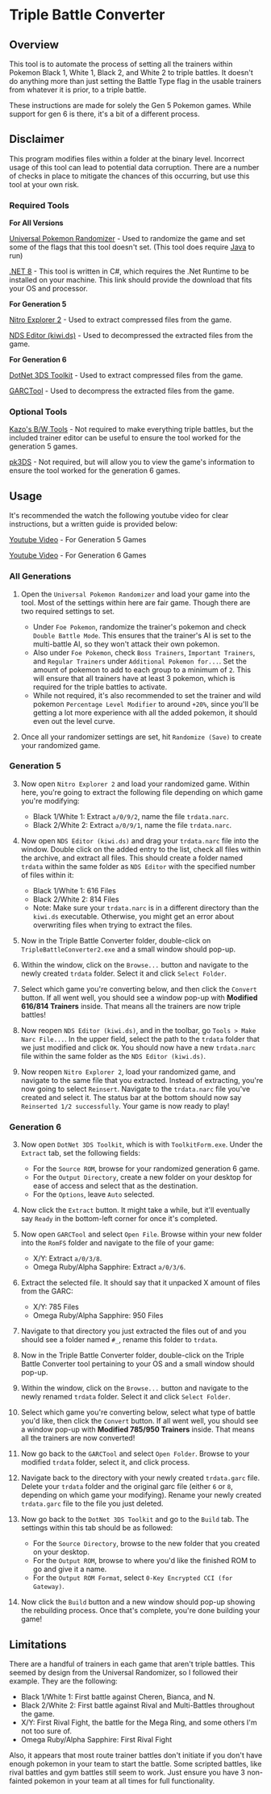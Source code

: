 # Triple Battle Converter

## Overview

This tool is to automate the process of setting all the trainers within Pokemon Black 1, White 1, Black 2, and White 2 to triple battles. It doesn't do anything more than just setting the Battle Type flag in the usable trainers from whatever it is prior, to a triple battle.

These instructions are made for solely the Gen 5 Pokemon games. While support for gen 6 is there, it's a bit of a different process.

## Disclaimer

This program modifies files within a folder at the binary level. Incorrect usage of this tool can lead to potential data corruption. There are a number of checks in place to mitigate the chances of this occurring, but use this tool at your own risk.

### Required Tools

**For All Versions**

[Universal Pokemon Randomizer](https://github.com/Ajarmar/universal-pokemon-randomizer-zx/releases) - Used to randomize the game and set some of the flags that this tool doesn't set. (This tool does require [Java](https://www.oracle.com/java/technologies/downloads/#java22) to run)

[.NET 8](https://dotnet.microsoft.com/en-us/download) - This tool is written in C#, which requires the .Net Runtime to be installed on your machine. This link should provide the download that fits your OS and processor.

**For Generation 5**

[Nitro Explorer 2](https://projectpokemon.org/home/files/file/2070-nitro-explorer/) - Used to extract compressed files from the game.

[NDS Editor (kiwi.ds)](https://projectpokemon.org/home/files/file/2073-nds-editor-kiwids/) - Used to decompressed the extracted files from the game.

**For Generation 6**

[DotNet 3DS Toolkit](https://github.com/evandixon/DotNet3dsToolkit/releases/tag/1.4.6) - Used to extract compressed files from the game.

[GARCTool](https://github.com/kwsch/GARCTool/releases/tag/1.3a) - Used to decompress the extracted files from the game.

### Optional Tools

[Kazo's B/W Tools](https://projectpokemon.org/home/forums/topic/13424-kazos-bw-tools/) - Not required to make everything triple battles, but the included trainer editor can be useful to ensure the tool worked for the generation 5 games.

[pk3DS](https://projectpokemon.org/home/forums/topic/34377-pk3ds-pok%C3%A9mon-3ds-rom-editor-and-randomizer/) - Not required, but will allow you to view the game's information to ensure the tool worked for the generation 6 games.

## Usage

It's recommended the watch the following youtube video for clear instructions, but a written guide is provided below:

[Youtube Video](https://www.youtube.com/watch?v=u3LQNY04gO8&lc) - For Generation 5 Games

[Youtube Video](https://www.youtube.com/watch?v=BiT1Pt8SW08) - For Generation 6 Games

### All Generations

1. Open the `Universal Pokemon Randomizer` and load your game into the tool. Most of the settings within here are fair game. Though there are two required settings to set.
   - Under `Foe Pokemon`, randomize the trainer's pokemon and check `Double Battle Mode`. This ensures that the trainer's AI is set to the multi-battle AI, so they won't attack their own pokemon.
   - Also under `Foe Pokemon`, check `Boss Trainers`, `Important Trainers`, and `Regular Trainers` under `Additional Pokemon for...`. Set the amount of pokemon to add to each group to a minimum of `2`. This will ensure that all trainers have at least 3 pokemon, which is required for the triple battles to activate.
   - While not required, it's also recommended to set the trainer and wild pokemon `Percentage Level Modifier` to around `+20%`, since you'll be getting a lot more experience with all the added pokemon, it should even out the level curve.

2. Once all your randomizer settings are set, hit `Randomize (Save)` to create your randomized game.

### Generation 5

3. Now open `Nitro Explorer 2` and load your randomized game. Within here, you're going to extract the following file depending on which game you're modifying:
    - Black 1/White 1: Extract `a/0/9/2`, name the file `trdata.narc`.
    - Black 2/White 2: Extract `a/0/9/1`, name the file `trdata.narc`.

4. Now open `NDS Editor (kiwi.ds)` and drag your `trdata.narc` file into the window. Double click on the added entry to the list, check all files within the archive, and extract all files. This should create a folder named `trdata` within the same folder as `NDS Editor` with the specified number of files within it:
    - Black 1/White 1: 616 Files
    - Black 2/White 2: 814 Files
    - Note: Make sure your `trdata.narc` is in a different directory than the `kiwi.ds` executable. Otherwise, you might get an error about overwriting files when trying to extract the files.

5. Now in the Triple Battle Converter folder, double-click on `TripleBattleConverter2.exe` and a small window should pop-up.

6. Within the window, click on the `Browse...` button and navigate to the newly created `trdata` folder. Select it and click `Select Folder`.

7. Select which game you're converting below, and then click the `Convert` button.
   If all went well, you should see a window pop-up with **Modified 616/814 Trainers** inside. That means all the trainers are now triple battles!

8. Now reopen `NDS Editor (kiwi.ds)`, and in the toolbar, go `Tools > Make Narc File...`. In the upper field, select the path to the `trdata` folder that we just modified and click `OK`. You should now have a new `trdata.narc` file within the same folder as the `NDS Editor (kiwi.ds)`.

9. Now reopen `Nitro Explorer 2`, load your randomized game, and navigate to the same file that you extracted. Instead of extracting, you're now going to select `Reinsert`. Navigate to the `trdata.narc` file you've created and select it. The status bar at the bottom should now say `Reinserted 1/2 successfully`. Your game is now ready to play!

### Generation 6

3. Now open `DotNet 3DS Toolkit`, which is with `ToolkitForm.exe`. Under the `Extract` tab, set the following fields:
    - For the `Source ROM`, browse for your randomized generation 6 game.
    - For the `Output Directory`, create a new folder on your desktop for ease of access and select that as the destination.
    - For the `Options`, leave `Auto` selected.

4. Now click the `Extract` button. It might take a while, but it'll eventually say `Ready` in the bottom-left corner for once it's completed.

5. Now open `GARCTool` and select `Open File`. Browse within your new folder into the `RomFS` folder and navigate to the file of your game:
    - X/Y: Extract `a/0/3/8`.
    - Omega Ruby/Alpha Sapphire: Extract `a/0/3/6`.

6. Extract the selected file. It should say that it unpacked X amount of files from the GARC:
    - X/Y: 785 Files
    - Omega Ruby/Alpha Sapphire: 950 Files

7. Navigate to that directory you just extracted the files out of and you should see a folder named `#_`, rename this folder to `trdata`.

8. Now in the Triple Battle Converter folder, double-click on the Triple Battle Converter tool pertaining to your OS and a small window should pop-up.

9. Within the window, click on the `Browse...` button and navigate to the newly renamed `trdata` folder. Select it and click `Select Folder`.

10. Select which game you're converting below, select what type of battle you'd like, then click the `Convert` button.
   If all went well, you should see a window pop-up with **Modified 785/950 Trainers** inside. That means all the trainers are now converted!

11. Now go back to the `GARCTool` and select `Open Folder`. Browse to your modified `trdata` folder, select it, and click process.

12. Navigate back to the directory with your newly created `trdata.garc` file. Delete your `trdata` folder and the original garc file (either `6` or `8`, depending on which game your modifying). Rename your newly created `trdata.garc` file to the file you just deleted.

13. Now go back to the `DotNet 3DS Toolkit` and go to the `Build` tab. The settings within this tab should be as followed:
    - For the `Source Directory`, browse to the new folder that you created on your desktop.
    - For the `Output ROM`, browse to where you'd like the finished ROM to go and give it a name.
    - For the `Output ROM Format`, select `0-Key Encrypted CCI (for Gateway)`.

14. Now click the `Build` button and a new window should pop-up showing the rebuilding process. Once that's complete, you're done building your game!

## Limitations

There are a handful of trainers in each game that aren't triple battles. This seemed by design from the Universal Randomizer, so I followed their example. They are the following:

- Black 1/White 1: First battle against Cheren, Bianca, and N.
- Black 2/White 2: First battle against Rival and Multi-Battles throughout the game.
- X/Y: First Rival Fight, the battle for the Mega Ring, and some others I'm not too sure of.
- Omega Ruby/Alpha Sapphire: First Rival Fight

Also, it appears that most route trainer battles don't initiate if you don't have enough pokemon in your team to start the battle. Some scripted battles, like rival battles and gym battles still seem to work. Just ensure you have 3 non-fainted pokemon in your team at all times for full functionality.